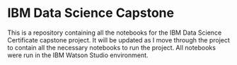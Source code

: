 # IBM Data Science Capstone
This is a repository containing all the notebooks for the IBM Data Science Certificate capstone project. It will be updated as I move through the project to contain all the necessary notebooks to run the project.
All notebooks were run in the IBM Watson Studio environment.
